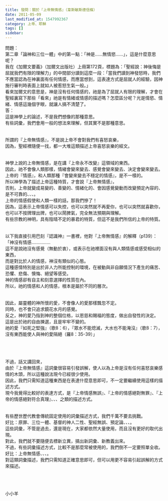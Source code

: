 ```yaml
---
title: 發問：關於『上帝無情感』（韋斯敏斯德信條）
date: 2011-05-09
last_modified_at: 1547992367
category: 上帝、耶穌
tags: []
sidebar: 
---
```


<p>問題：<br/>第二章「論神和三位一體」中的第一點：「神是……無情慾……」，這是什麼意思呢？<br/>我在《加爾文要義》（加爾文出版社）上冊第172頁，標題為：「聖經說：神後悔是屈就我們有限的理解力」的中間部分讀到這麼一段：「當我們讀到神發怒時，我們不應當認為在神裏面有任何情感，而應當想到，這表達方式是屈就人的經驗，因神施行審判時表面上就如人被惹怒生氣一般。」<br/>看來加爾文的意思是，神是沒有任何情感的，祂是為了屈就人有限的理解，才會在聖經裏寫下那些「看來」祂是有情緒或情感的描述嗎？怎麼區分呢？光是情慾、情緒、情感這幾個字眼，就讓人搞不清楚了。<br/><!--more-->答：<br/>這是神學上的論述，不是我們想像的那種意思。<br/>有些詞彙，我們會用一般的想法來理解，但其實不是那種意思。<br/> <br/><br/>所謂的『上帝無情感』，不是說上帝不會對我們有喜怒哀樂，<br/>因為，聖經裡隨便一找，都一大堆這類描述上帝喜怒哀樂的經文。<br/> <br/><br/>神學上說的上帝無情感，是在講『上帝永不改變』這領域的東西。<br/>因此，祂不會像人類那樣，情緒會變來變去、感覺會變來變去、決定會變來變去。<br/>上帝的『情感』，和人類那種『會變來變去不穩定的情感』，是不一樣的。<br/>所以神學為了描述上帝這種特質，才會說『上帝無情感』，<br/>否則，上帝就變成易變的、善變的、情緒化的、會因感覺變動而改變預定內容的、是不可靠的、、、。<br/>上帝的情感假使和人類一樣的話，那我們慘了！<br/>因為，這表示上帝情感可以失控，也可以突然就不再愛你，也可以突然就喜歡你，也可以不按牌理出牌，也可以鬧脾氣，完全無法預期與理解。<br/>有些宗教的神明，具有陰晴不定的暴君的特質，但這不是我們所信的上帝的特質。<br/><br/><br/>以下我直接引用巴刻『認識神』一書裡，他對『上帝無情感』的解釋（p139）：<br/>「神沒有情感……………<br/>這不是說祂沒有感覺（無動於衷），或表示在祂裡面沒有與人類情感或感受相似的東西，<br/>而是對比於人的情感，神沒有類似的心態。<br/>這種感情特別是出於非人力所能控制的環境，在被動與非自願情況下產生的痛苦、恐懼、悲傷、懊悔、絕望等感受。<br/>神的情感卻有自主和刻意選擇的性質在內。<br/>所以，祂的情感和人的情感，根本是屬於不同的層次。<br/><br/><br/>因此，屬靈體的神所懷的愛，不會像人的愛那樣飄忽不定。<br/>同時，也不會只追求鏡花水月的感覺。<br/>反之，神的愛乃指到神的整個位格，以恩慈和賜福的態度，做出自發性的決定。<br/>這是出於祂的自由揀選，且是牢牢不變的。<br/>祂的愛『如死之堅強』（歌8：6），『眾水不能熄滅，大水也不能淹沒』（歌8：7），沒有東西能使人與神的愛隔絕（羅8：35-39）」<br/><br/><br/><br/><br/>不過，話又講回來，<br/>由於『上帝無情感』這詞彙很容易引發誤解，使人以為上帝是沒有任何喜怒哀樂感情的木頭，所以這種說法現今已經很少使用。<br/>因此，我們只需知道這種東西是在表達什麼意思即可，不一定要繼續使用這樣的描述方式。<br/>現今我覺得比較好的表達方式，是『上帝情感無誤』、『上帝的情感絕對無罪』、『上帝的情感絕對符合真理』、、、之類的描述方式。<br/><br/><br/>有些歷世歷代教會傳統固定使用的詞彙描述方式，我們千萬不要去挑戰。<br/>好比：原罪、三位一體、基督的神人二性、聖經無誤、預定論、、、。<br/>這些詞彙，不管是過去，還是現在，大家都依然大量使用，而且沒有更好的取代出現。<br/>對此，我們就不要隨便去標新立異，搞出新詞彙、新教義出來。<br/>不過，有些詞彙描述方式，比較不是那麼常被使用的，我們倒不一定要照單全收。<br/>好比：上帝無情感、、、。<br/>對這類詞彙描述，我們只需知道正確意思即可，但可以用更不容易引起誤解的方式來描述。<br/><br/><br/><br/><br/>小小羊</p>